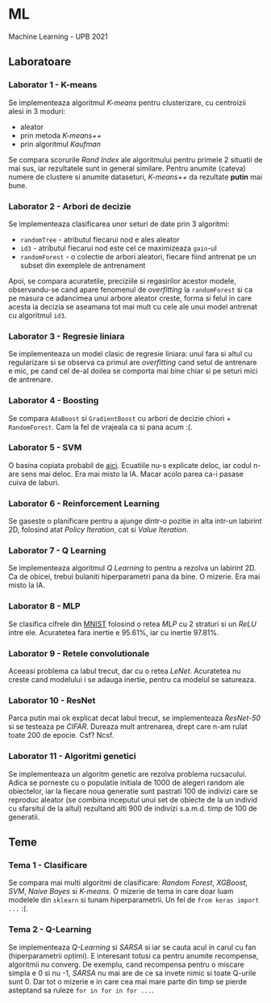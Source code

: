 # ML
Machine Learning - UPB 2021



## Laboratoare
### Laborator 1 - K-means
Se implementeaza algoritmul *K-means* pentru clusterizare, cu centroizii alesi
in 3 moduri:
- aleator
- prin metoda *K-means++*
- prin algoritmul *Kaufman*

Se compara scorurile *Rand Index* ale algoritmului pentru primele 2 situatii de
mai sus, iar rezultatele sunt in general similare. Pentru anumite (cateva)
numere de clustere si anumite dataseturi, *K-means++* da rezultate **putin** mai
bune.


### Laborator 2 - Arbori de decizie
Se implementeaza clasificarea unor seturi de date prin 3 algoritmi:
- `randomTree` - atributul fiecarui nod e ales aleator
- `id3` - atributul fiecarui nod este cel ce maximizeaza `gain`-ul
- `randomForest` - o colectie de arbori aleatori, fiecare fiind antrenat pe un
subset din exemplele de antrenament

Apoi, se compara acuratetile, preciziile si regasirilor acestor modele,
observandu-se cand apare fenomenul de *overfitting* la `randomForest` si ca
pe masura ce adancimea unui arbore aleator creste, forma si felul in care acesta
ia decizia se aseamana tot mai mult cu cele ale unui model antrenat cu
algoritmul `id3`.


### Laborator 3 - Regresie liniara
Se implementeaza un model clasic de regresie liniara: unul fara si altul cu
regularizare si se observa ca primul are *overfitting* cand setul de antrenare e
mic, pe cand cel de-al doilea se comporta mai bine chiar si pe seturi mici de
antrenare.


### Laborator 4 - Boosting
Se compara `AdaBoost` si `GradientBoost` cu arbori de decizie chiori +
`RandomForest`. Cam la fel de vrajeala ca si pana acum :(.


### Laborator 5 - SVM
O basina copiata probabil de
[aici](https://xavierbourretsicotte.github.io/SVM_implementation.html).
Ecuatiile nu-s explicate deloc, iar codul n-are sens mai deloc. Era mai misto la
IA. Macar acolo parea ca-i pasase cuiva de laburi.


### Laborator 6 - Reinforcement Learning
Se gaseste o planificare pentru a ajunge dintr-o pozitie in alta intr-un
labirint 2D, folosind atat *Policy Iteration*, cat si *Value Iteration*.


### Laborator 7 - Q Learning
Se implementeaza algoritmul *Q Learning* to pentru a rezolva un labirint 2D.
Ca de obicei, trebui bulaniti hiperparametri pana da bine. O mizerie. Era mai
misto la IA.


### Laborator 8 - MLP
Se clasifica cifrele din [MNIST](https://en.wikipedia.org/wiki/MNIST_database)
folosind o retea *MLP* cu 2 straturi si un *ReLU* intre ele. Acuratetea fara
inertie e 95.61%, iar cu inertie 97.81%.


### Laborator 9 - Retele convolutionale
Aceeasi problema ca labul trecut, dar cu o retea *LeNet*. Acuratetea nu creste
cand modelului i se adauga inertie, pentru ca modelul se satureaza.


### Laborator 10 - ResNet
Parca putin mai ok explicat decat labul trecut, se implementeaza *ResNet-50* si
se testeaza pe *CIFAR*. Dureaza mult antrenarea, drept care n-am rulat toate 200
de epocie. Csf? Ncsf.


### Laborator 11 - Algoritmi genetici
Se implementeaza un algoritm genetic are rezolva problema rucsacului. Adica se
porneste cu o populatie initiala de 1000 de alegeri random ale obiectelor, iar
la fiecare noua generatie sunt pastrati 100 de indivizi care se reproduc aleator
(se combina inceputul unui set de obiecte de la un individ cu sfarsitul de la
altul) rezultand alti 900 de indivizi s.a.m.d. timp de 100 de generatii.



## Teme
### Tema 1 - Clasificare
Se compara mai multi algoritmi de clasificare: *Random Forest*, *XGBoost*,
*SVM*, *Naive Bayes* si *K-means*. O mizerie de tema in care doar luam modelele
din `sklearn` si tunam hiperparametrii. Un fel de `from keras import ...` :(.


### Tema 2 - Q-Learning
Se implementeaza *Q-Learning* si *SARSA* si iar se cauta acul in carul cu fan
(hiperparametrii optimi). E interesant totusi ca pentru anumite recompense,
algoritmii nu converg. De exemplu, cand recompensa pentru o miscare simpla e 0
si nu -1, *SARSA* nu mai are de ce sa invete nimic si toate Q-urile sunt 0. Dar
tot o mizerie e in care cea mai mare parte din timp se pierde asteptand sa
ruleze `for in for in for ...`.
